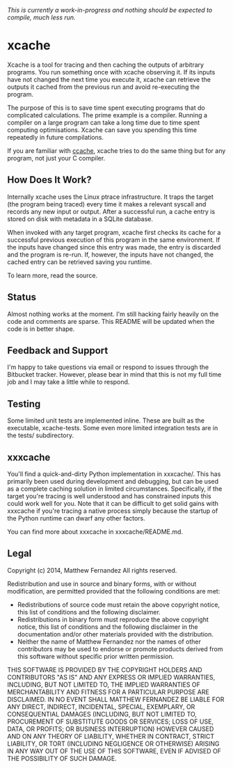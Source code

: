 *_This is currently a work-in-progress and nothing should be expected to compile, much less run._*

# xcache

Xcache is a tool for tracing and then caching the outputs of arbitrary
programs. You run something once with xcache observing it. If its inputs have
not changed the next time you execute it, xcache can retrieve the outputs it
cached from the previous run and avoid re-executing the program.

The purpose of this is to save time spent executing programs that do
complicated calculations. The prime example is a compiler. Running a compiler
on a large program can take a long time due to time spent computing
optimisations. Xcache can save you spending this time repeatedly in future
compilations.

If you are familiar with [ccache](https://ccache.samba.org/), xcache tries to
do the same thing but for any program, not just your C compiler.

## How Does It Work?

Internally xcache uses the Linux ptrace infrastructure. It traps the target
(the program being traced) every time it makes a relevant syscall and records
any new input or output. After a successful run, a cache entry is stored on
disk with metadata in a SQLite database.

When invoked with any target program, xcache first checks its cache for a
successful previous execution of this program in the same environment. If the
inputs have changed since this entry was made, the entry is discarded and the
program is re-run. If, however, the inputs have not changed, the cached entry
can be retrieved saving you runtime.

To learn more, read the source.

## Status

Almost nothing works at the moment. I'm still hacking fairly heavily on the
code and comments are sparse. This README will be updated when the code is in
better shape.

## Feedback and Support

I'm happy to take questions via email or respond to issues through the
Bitbucket tracker. However, please bear in mind that this is not my full time
job and I may take a little while to respond.

## Testing

Some limited unit tests are implemented inline. These are built as the
executable, xcache-tests. Some even more limited integration tests are in the
tests/ subdirectory.

## xxxcache

You'll find a quick-and-dirty Python implementation in xxxcache/. This has
primarily been used during development and debugging, but can be used as a
complete caching solution in limited circumstances. Specifically, if the target
you're tracing is well understood and has constrained inputs this could work
well for you. Note that it can be difficult to get solid gains with xxxcache if
you're tracing a native process simply because the startup of the Python
runtime can dwarf any other factors.

You can find more about xxxcache in xxxcache/README.md.

## Legal

Copyright (c) 2014, Matthew Fernandez
All rights reserved.

Redistribution and use in source and binary forms, with or without
modification, are permitted provided that the following conditions are met:

* Redistributions of source code must retain the above copyright
  notice, this list of conditions and the following disclaimer.
* Redistributions in binary form must reproduce the above copyright
  notice, this list of conditions and the following disclaimer in the
  documentation and/or other materials provided with the distribution.
* Neither the name of Matthew Fernandez nor the
  names of other contributors may be used to endorse or promote products
  derived from this software without specific prior written permission.

THIS SOFTWARE IS PROVIDED BY THE COPYRIGHT HOLDERS AND CONTRIBUTORS "AS IS" AND
ANY EXPRESS OR IMPLIED WARRANTIES, INCLUDING, BUT NOT LIMITED TO, THE IMPLIED
WARRANTIES OF MERCHANTABILITY AND FITNESS FOR A PARTICULAR PURPOSE ARE
DISCLAIMED. IN NO EVENT SHALL MATTHEW FERNANDEZ BE LIABLE FOR ANY
DIRECT, INDIRECT, INCIDENTAL, SPECIAL, EXEMPLARY, OR CONSEQUENTIAL DAMAGES
(INCLUDING, BUT NOT LIMITED TO, PROCUREMENT OF SUBSTITUTE GOODS OR SERVICES;
LOSS OF USE, DATA, OR PROFITS; OR BUSINESS INTERRUPTION) HOWEVER CAUSED AND
ON ANY THEORY OF LIABILITY, WHETHER IN CONTRACT, STRICT LIABILITY, OR TORT
(INCLUDING NEGLIGENCE OR OTHERWISE) ARISING IN ANY WAY OUT OF THE USE OF THIS
SOFTWARE, EVEN IF ADVISED OF THE POSSIBILITY OF SUCH DAMAGE.
